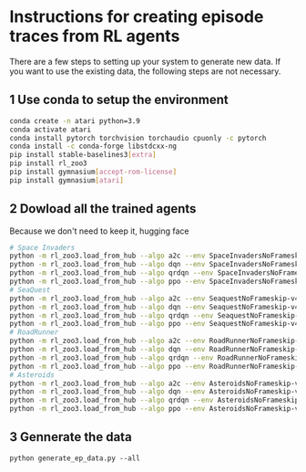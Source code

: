 # Instructions for creating episode traces from RL agents

There are a few steps to setting up your system to generate new data. If you want to use the existing data, the following steps are not necessary.

## 1 Use conda to setup the environment

```bash
conda create -n atari python=3.9
conda activate atari
conda install pytorch torchvision torchaudio cpuonly -c pytorch
conda install -c conda-forge libstdcxx-ng
pip install stable-baselines3[extra]
pip install rl_zoo3
pip install gymnasium[accept-rom-license]
pip install gymnasium[atari]
```

## 2 Dowload all the trained agents

Because we don't need to keep it, hugging face

```bash
# Space Invaders
python -m rl_zoo3.load_from_hub --algo a2c --env SpaceInvadersNoFrameskip-v4 -orga sb3 -f rl_trained_agents/
python -m rl_zoo3.load_from_hub --algo dqn --env SpaceInvadersNoFrameskip-v4 -orga sb3 -f rl_trained_agents/
python -m rl_zoo3.load_from_hub --algo qrdqn --env SpaceInvadersNoFrameskip-v4 -orga sb3 -f rl_trained_agents/
python -m rl_zoo3.load_from_hub --algo ppo --env SpaceInvadersNoFrameskip-v4 -orga sb3 -f rl_trained_agents/
# SeaQuest
python -m rl_zoo3.load_from_hub --algo a2c --env SeaquestNoFrameskip-v4 -orga sb3 -f rl_trained_agents/
python -m rl_zoo3.load_from_hub --algo dqn --env SeaquestNoFrameskip-v4 -orga sb3 -f rl_trained_agents/
python -m rl_zoo3.load_from_hub --algo qrdqn --env SeaquestNoFrameskip-v4 -orga sb3 -f rl_trained_agents/
python -m rl_zoo3.load_from_hub --algo ppo --env SeaquestNoFrameskip-v4 -orga sb3 -f rl_trained_agents/
# RoadRunner
python -m rl_zoo3.load_from_hub --algo a2c --env RoadRunnerNoFrameskip-v4 -orga sb3 -f rl_trained_agents/
python -m rl_zoo3.load_from_hub --algo dqn --env RoadRunnerNoFrameskip-v4 -orga sb3 -f rl_trained_agents/
python -m rl_zoo3.load_from_hub --algo qrdqn --env RoadRunnerNoFrameskip-v4 -orga sb3 -f rl_trained_agents/
python -m rl_zoo3.load_from_hub --algo ppo --env RoadRunnerNoFrameskip-v4 -orga sb3 -f rl_trained_agents/
# Asteroids
python -m rl_zoo3.load_from_hub --algo a2c --env AsteroidsNoFrameskip-v4 -orga sb3 -f rl_trained_agents/
python -m rl_zoo3.load_from_hub --algo dqn --env AsteroidsNoFrameskip-v4 -orga sb3 -f rl_trained_agents/
python -m rl_zoo3.load_from_hub --algo qrdqn --env AsteroidsNoFrameskip-v4 -orga sb3 -f rl_trained_agents/
python -m rl_zoo3.load_from_hub --algo ppo --env AsteroidsNoFrameskip-v4 -orga sb3 -f rl_trained_agents/
```

## 3 Gennerate the data

`python generate_ep_data.py --all`
